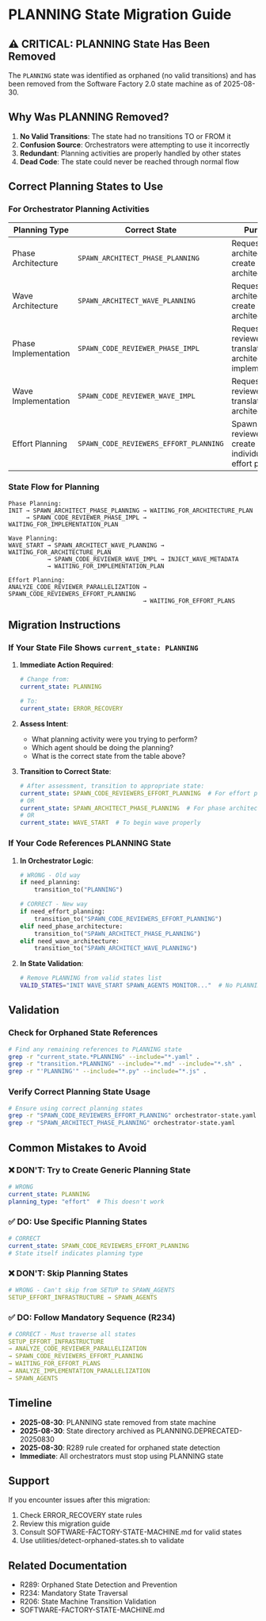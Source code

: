 # PLANNING State Migration Guide

## ⚠️ CRITICAL: PLANNING State Has Been Removed

The `PLANNING` state was identified as orphaned (no valid transitions) and has been removed from the Software Factory 2.0 state machine as of 2025-08-30.

## Why Was PLANNING Removed?

1. **No Valid Transitions**: The state had no transitions TO or FROM it
2. **Confusion Source**: Orchestrators were attempting to use it incorrectly
3. **Redundant**: Planning activities are properly handled by other states
4. **Dead Code**: The state could never be reached through normal flow

## Correct Planning States to Use

### For Orchestrator Planning Activities

| Planning Type | Correct State | Purpose |
|--------------|---------------|---------|
| Phase Architecture | `SPAWN_ARCHITECT_PHASE_PLANNING` | Request architect to create phase architecture |
| Wave Architecture | `SPAWN_ARCHITECT_WAVE_PLANNING` | Request architect to create wave architecture |
| Phase Implementation | `SPAWN_CODE_REVIEWER_PHASE_IMPL` | Request code reviewer to translate architecture to implementation |
| Wave Implementation | `SPAWN_CODE_REVIEWER_WAVE_IMPL` | Request code reviewer to translate wave architecture |
| Effort Planning | `SPAWN_CODE_REVIEWERS_EFFORT_PLANNING` | Spawn code reviewers to create individual effort plans |

### State Flow for Planning

```
Phase Planning:
INIT → SPAWN_ARCHITECT_PHASE_PLANNING → WAITING_FOR_ARCHITECTURE_PLAN 
     → SPAWN_CODE_REVIEWER_PHASE_IMPL → WAITING_FOR_IMPLEMENTATION_PLAN

Wave Planning:
WAVE_START → SPAWN_ARCHITECT_WAVE_PLANNING → WAITING_FOR_ARCHITECTURE_PLAN
           → SPAWN_CODE_REVIEWER_WAVE_IMPL → INJECT_WAVE_METADATA 
           → WAITING_FOR_IMPLEMENTATION_PLAN

Effort Planning:
ANALYZE_CODE_REVIEWER_PARALLELIZATION → SPAWN_CODE_REVIEWERS_EFFORT_PLANNING 
                                      → WAITING_FOR_EFFORT_PLANS
```

## Migration Instructions

### If Your State File Shows `current_state: PLANNING`

1. **Immediate Action Required**:
   ```yaml
   # Change from:
   current_state: PLANNING
   
   # To:
   current_state: ERROR_RECOVERY
   ```

2. **Assess Intent**:
   - What planning activity were you trying to perform?
   - Which agent should be doing the planning?
   - What is the correct state from the table above?

3. **Transition to Correct State**:
   ```yaml
   # After assessment, transition to appropriate state:
   current_state: SPAWN_CODE_REVIEWERS_EFFORT_PLANNING  # For effort planning
   # OR
   current_state: SPAWN_ARCHITECT_PHASE_PLANNING  # For phase architecture
   # OR
   current_state: WAVE_START  # To begin wave properly
   ```

### If Your Code References PLANNING State

1. **In Orchestrator Logic**:
   ```python
   # WRONG - Old way
   if need_planning:
       transition_to("PLANNING")
   
   # CORRECT - New way
   if need_effort_planning:
       transition_to("SPAWN_CODE_REVIEWERS_EFFORT_PLANNING")
   elif need_phase_architecture:
       transition_to("SPAWN_ARCHITECT_PHASE_PLANNING")
   elif need_wave_architecture:
       transition_to("SPAWN_ARCHITECT_WAVE_PLANNING")
   ```

2. **In State Validation**:
   ```bash
   # Remove PLANNING from valid states list
   VALID_STATES="INIT WAVE_START SPAWN_AGENTS MONITOR..."  # No PLANNING
   ```

## Validation

### Check for Orphaned State References
```bash
# Find any remaining references to PLANNING state
grep -r "current_state.*PLANNING" --include="*.yaml" .
grep -r "transition.*PLANNING" --include="*.md" --include="*.sh" .
grep -r "'PLANNING'" --include="*.py" --include="*.js" .
```

### Verify Correct Planning State Usage
```bash
# Ensure using correct planning states
grep -r "SPAWN_CODE_REVIEWERS_EFFORT_PLANNING" orchestrator-state.yaml
grep -r "SPAWN_ARCHITECT_PHASE_PLANNING" orchestrator-state.yaml
```

## Common Mistakes to Avoid

### ❌ DON'T: Try to Create Generic Planning State
```yaml
# WRONG
current_state: PLANNING
planning_type: "effort"  # This doesn't work
```

### ✅ DO: Use Specific Planning States
```yaml
# CORRECT
current_state: SPAWN_CODE_REVIEWERS_EFFORT_PLANNING
# State itself indicates planning type
```

### ❌ DON'T: Skip Planning States
```yaml
# WRONG - Can't skip from SETUP to SPAWN_AGENTS
SETUP_EFFORT_INFRASTRUCTURE → SPAWN_AGENTS
```

### ✅ DO: Follow Mandatory Sequence (R234)
```yaml
# CORRECT - Must traverse all states
SETUP_EFFORT_INFRASTRUCTURE 
→ ANALYZE_CODE_REVIEWER_PARALLELIZATION
→ SPAWN_CODE_REVIEWERS_EFFORT_PLANNING
→ WAITING_FOR_EFFORT_PLANS
→ ANALYZE_IMPLEMENTATION_PARALLELIZATION
→ SPAWN_AGENTS
```

## Timeline

- **2025-08-30**: PLANNING state removed from state machine
- **2025-08-30**: State directory archived as PLANNING.DEPRECATED-20250830
- **2025-08-30**: R289 rule created for orphaned state detection
- **Immediate**: All orchestrators must stop using PLANNING state

## Support

If you encounter issues after this migration:

1. Check ERROR_RECOVERY state rules
2. Review this migration guide
3. Consult SOFTWARE-FACTORY-STATE-MACHINE.md for valid states
4. Use utilities/detect-orphaned-states.sh to validate

## Related Documentation

- R289: Orphaned State Detection and Prevention
- R234: Mandatory State Traversal
- R206: State Machine Transition Validation
- SOFTWARE-FACTORY-STATE-MACHINE.md